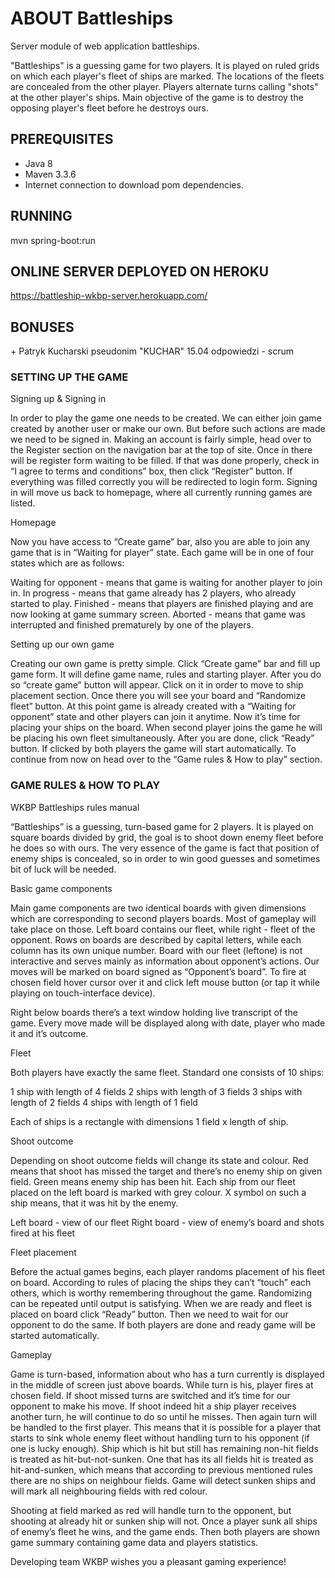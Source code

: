 # ABOUT Battleships

Server module of web application battleships.

"Battleships" is a guessing game for two players. 
It is played on ruled grids on which each player's fleet of ships are marked. 
The locations of the fleets are concealed from the other player. 
Players alternate turns calling "shots" at the other player's ships. 
Main objective of the game is to destroy the opposing player's fleet
before he destroys ours.

## PREREQUISITES 

* Java 8
* Maven 3.3.6
* Internet connection to download pom dependencies.

## RUNNING
 
mvn spring-boot:run

## ONLINE SERVER DEPLOYED ON HEROKU

https://battleship-wkbp-server.herokuapp.com/

## BONUSES

\+ Patryk Kucharski pseudonim "KUCHAR" 15.04 odpowiedzi - scrum

### SETTING UP THE GAME

Signing up & Signing in

In order to play the game one needs to be created. We can either join game created by another user or make our own. But before such actions are made we need to be signed in. Making an account is fairly simple, head over to the Register section on the navigation bar at the top of site. Once in there will be register form waiting to be filled. If that was done properly, check in “I agree to terms and conditions” box, then click “Register” button. If everything was filled correctly you will be redirected to login form. Signing in will move us back to homepage, where all currently running games are listed. 

Homepage

Now you have access to “Create game” bar, also you are able to join any game that is in “Waiting for player” state. Each game will be in one of four states which are as follows:

Waiting for opponent - means that game is waiting for another player to join in.
In progress - means that game already has 2 players, who already started to play.
Finished - means that players are finished playing and are now looking at game summary screen. 
Aborted - means that game was interrupted and finished prematurely by one of the players.

Setting up our own game

Creating our own game is pretty simple. Click “Create game” bar and fill up game form. It will define game name, rules and starting player. After you do so “create game” button will appear. Click on it in order to move to ship placement section. Once there you will see your board and “Randomize fleet” button. At this point game is already created with a “Waiting for opponent” state and other players can join it anytime. Now it’s time for placing your ships on the board. When second player joins the game he will be placing his own fleet simultaneously. After you are done, click “Ready” button. If clicked by both players the game will start automatically. To continue from now on head over to the “Game rules & How to play” section. 


### GAME RULES & HOW TO PLAY

WKBP Battleships rules manual

“Battleships” is a guessing, turn-based game for 2 players. It is played on square boards divided by grid, the goal is to shoot down enemy fleet before he does so with ours. The very essence of the game is fact that position of enemy ships is concealed, so in order to win good guesses and sometimes bit of luck will be needed. 

Basic game components

Main game components are two identical boards with given dimensions which are corresponding to second players boards. Most of gameplay will take place on those. Left board contains our fleet, while right - fleet of the opponent. Rows on boards are described by capital letters, while each column has its own unique number. Board with our fleet (leftone) is not interactive and serves mainly as information about opponent’s actions. Our moves will be marked on board signed as “Opponent’s board”. To fire at chosen field hover cursor over it and click left mouse button (or tap it while playing on touch-interface device). 


Right below boards there’s a text window holding live transcript of the game. Every move made will be displayed along with date, player who made it and it’s outcome. 

Fleet

Both players have exactly the same fleet. Standard one consists of 10 ships:

1 ship with length of 4 fields
2 ships with length of 3 fields
3 ships with length of 2 fields
4 ships with length of 1 field

Each of ships is a rectangle with dimensions 1 field x length of ship.

Shoot outcome

Depending on shoot outcome fields will change its state and colour. Red means that shoot has missed the target and there’s no enemy ship on given field. Green means enemy ship has been hit. Each ship from our fleet placed on the left board is marked with grey colour. X symbol on such a ship means, that it was hit by the enemy.

		

Left board - view of our fleet		      		Right board - view of enemy’s board and
                                                                                                 shots fired at his fleet 


Fleet placement

Before the actual games begins, each player randoms placement of his fleet on board. According to rules of placing the ships they can’t “touch” each others, which is worthy remembering throughout the game. Randomizing can be repeated until output is satisfying. When we are ready and fleet is placed on board click “Ready” button. Then we need to wait for our opponent to do the same. If both players are done and ready game will be started automatically. 

Gameplay

Game is turn-based, information about who has a turn currently is displayed in the middle of screen just above boards. While turn is his, player fires at chosen field. If shoot missed turns are switched and it’s time for our opponent to make his move. If shoot indeed hit a ship player receives another turn, he will continue to do so until he misses. Then again turn will be handled to the first player. This means that it is possible for a player that starts to sink whole enemy fleet without handling turn to his opponent (if one is lucky enough). Ship which is hit but still has remaining non-hit fields is treated as hit-but-not-sunken. One that has its all fields hit is treated as hit-and-sunken, which means that according to previous mentioned rules there are no ships on neighbour fields. Game will detect sunken ships and will mark all neighbouring fields with red colour.        
	           		

Shooting at field marked as red will handle turn to the opponent, but shooting at already hit or sunken ship will not. Once a player sunk all ships of enemy’s fleet he wins, and the game ends. Then both players are shown game summary containing game data and players statistics. 



Developing team WKBP wishes you a pleasant gaming experience!
